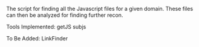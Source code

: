 
The script for finding all the Javascript files for a given domain.
These files can then be analyzed for finding further recon.

Tools Implemented:
getJS
subjs

To Be Added:
LinkFinder

